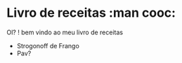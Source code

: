 # Livro de receitas :man cooc:

Ol? ! bem vindo ao meu livro de receitas

 *  Strogonoff de Frango
* Pav?